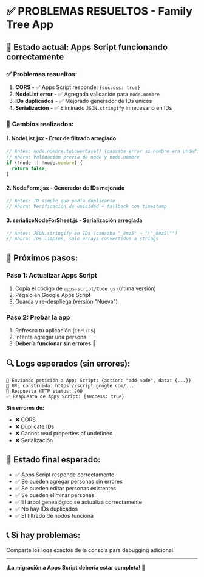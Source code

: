 # ✅ PROBLEMAS RESUELTOS - Family Tree App

## 🎉 **Estado actual: Apps Script funcionando correctamente**

### ✅ **Problemas resueltos:**

1. **CORS** - ✅ Apps Script responde: `{success: true}`
2. **NodeList error** - ✅ Agregada validación para `node.nombre`
3. **IDs duplicados** - ✅ Mejorado generador de IDs únicos
4. **Serialización** - ✅ Eliminado `JSON.stringify` innecesario en IDs

### 🔧 **Cambios realizados:**

#### 1. **NodeList.jsx** - Error de filtrado arreglado
```javascript
// Antes: node.nombre.toLowerCase() (causaba error si nombre era undefined)
// Ahora: Validación previa de node y node.nombre
if (!node || !node.nombre) {
  return false;
}
```

#### 2. **NodeForm.jsx** - Generador de IDs mejorado
```javascript
// Antes: ID simple que podía duplicarse
// Ahora: Verificación de unicidad + fallback con timestamp
```

#### 3. **serializeNodeForSheet.js** - Serialización arreglada
```javascript
// Antes: JSON.stringify en IDs (causaba "_8mz5" → "\"_8mz5\"")
// Ahora: IDs limpios, solo arrays convertidos a strings
```

## 🚀 **Próximos pasos:**

### Paso 1: Actualizar Apps Script
1. Copia el código de `apps-script/Code.gs` (última versión)
2. Pégalo en Google Apps Script
3. Guarda y re-despliega (versión "Nueva")

### Paso 2: Probar la app
1. Refresca tu aplicación (`Ctrl+F5`)
2. Intenta agregar una persona
3. **Debería funcionar sin errores** 🎉

## 🔍 **Logs esperados (sin errores):**

```
🚀 Enviando petición a Apps Script: {action: "add-node", data: {...}}
🔗 URL construida: https://script.google.com/...
📡 Respuesta HTTP status: 200
✅ Respuesta de Apps Script: {success: true}
```

**Sin errores de:**
- ❌ CORS
- ❌ Duplicate IDs
- ❌ Cannot read properties of undefined
- ❌ Serialización

## 🎯 **Estado final esperado:**

- ✅ Apps Script responde correctamente
- ✅ Se pueden agregar personas sin errores
- ✅ Se pueden editar personas existentes
- ✅ Se pueden eliminar personas
- ✅ El árbol genealógico se actualiza correctamente
- ✅ No hay IDs duplicados
- ✅ El filtrado de nodos funciona

## 📞 **Si hay problemas:**

Comparte los logs exactos de la consola para debugging adicional.

---

**¡La migración a Apps Script debería estar completa! 🚀**
